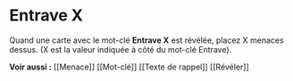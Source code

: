 # Entrave X
Quand une carte avec le mot-clé **Entrave X** est révélée, placez X menaces dessus. (X est la valeur indiquée à côté du mot-clé Entrave).

**Voir aussi :**
[[Menace]]
[[Mot-clé]]
[[Texte de rappel]]
[[Révéler]]